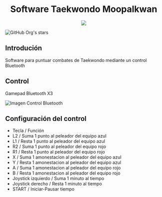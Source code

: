 <h1 align="center"> Software Taekwondo Moopalkwan </h1>

<p align="center">
  <img src=https://img.shields.io/badge/STATUS-FINALIZADO-GREEN
>
</p>

 ![GitHub Org's stars](https://img.shields.io/github/stars/camilafernanda?style=social)

## Introdución
Software para puntuar combates de Taekwondo mediante un control Bluetooth

## Control
Gamepad Bluetooth X3

![Imagen Control Bluetooth](https://http2.mlstatic.com/D_NQ_NP_922756-MLA50431493124_062022-O.webp)

## Configuración del control
- Tecla / Función
- L2 / Suma 1 punto al peleador del equipo azul
- L1 / Resta 1 punto al peleador del equipo azul
- R2 / Suma 1 punto al peleador del equipo rojo
- R1 / Resta 1 punto al peleador del equipo rojo
- X  / Suma 1 amonestacion al peleador del equipo azul
- Y  / Resta 1 amonestacion al peleador del equipo azul
- A  / Suma 1 amonestacion al peleador del equipo rojo
- B  / Resta 1 amonestacion al peleador del equipo rojo
- Joystick izquierdo / Suma 1 minuto al tiempo
- Joystick derecho / Resta 1 minuto al tiempo
- START / Iniciar-Pausar tiempo



